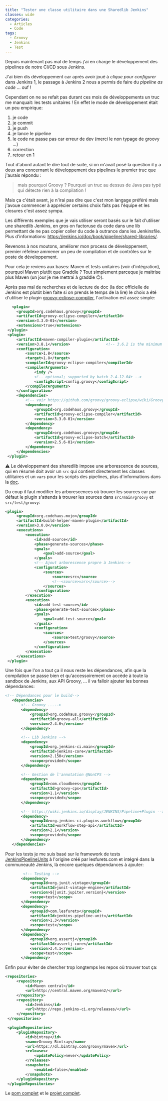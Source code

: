 ```yaml
---
title: "Tester une classe utilitaire dans une Sharedlib Jenkins"
classes: wide
categories:
  - Articles
  - Code
tags:
  - Groovy
  - Jenkins
  - Test
---
```

Depuis maintenant pas mal de temps j'ai en charge le développement des pipelines de notre CI/CD sous Jenkins.

J'ai bien dis développement car après avoir joué à *clique pour configurer* dans Jenkins 1, le passage à Jenkins 2 nous a permis de faire du *pipeline as code* ... ouf !

Cependant on ne se refait pas durant ces mois de développements un truc me manquait: les tests unitaires ! En effet le mode de développement était un peu empirique:
 1. je code 
 1. je commit
 1. je push
 1. je lance le pipeline 
 1. le code ne passe pas car erreur de dev (merci le non typage de groovy ...)
 1. correction
 1. retour en 1

 Tout d'abord autant le dire tout de suite, si on m'avait posé la question il y a deux ans concernant le développement des pipelines le premier truc que j'aurais répondu : 
 > mais pourquoi Groovy ? Pourquoi un truc au dessus de Java pas typé qui détecte rien à la compilation !

 Mais ça c'était avant, je n'irai pas dire que c'est mon langage préféré mais j'avoue commencer à apprécier certains choix faits pas l'équipe et les closures c'est assez sympa.

 Les différents exemples que je vais utiliser seront basés sur le fait d'utiliser une sharedlib Jenkins, en gros on factoruse du code dans une lib permettant de ne pas copier coller du code à outrance dans les Jenkinsfile. Plus d'informations: https://jenkins.io/doc/book/pipeline/shared-libraries/.

 Revenons à nos moutons, améliorer mon process de développement, premier réfelexe ammener un peu de compilation et de contrôles sur le poste de développement.

 Pour cela je reviens aux bases: Maven et tests unitaires (voir d'intégration), pourquoi Maven plutôt que Graddle ? Tout simplement parceque je maitrise plus Maven (un jour je me mettrai à graddle :wink:).

 Après pas mal de recherches et de lecture de doc (la doc officielle de Jenkins est plutôt bien faite si on prends le temps de la lire) le choix a été d'utiliser le plugin [groovy-eclipse-compiler](https://github.com/groovy/groovy-eclipse/wiki), l'activation est assez simple:
 ```xml
    <plugin>
      <groupId>org.codehaus.groovy</groupId>
      <artifactId>groovy-eclipse-compiler</artifactId>
      <version>3.3.0-01</version>
      <extensions>true</extensions>
  </plugin>
  <plugin>
      <artifactId>maven-compiler-plugin</artifactId>
      <version>3.8.1</version>                <!-- 3.6.2 is the minimum -->
      <configuration>
          <source>1.8</source>
          <target>1.8</target>
          <compilerId>groovy-eclipse-compiler</compilerId>
          <compilerArguments>
              <indy />
              <!-- optional; supported by batch 2.4.12-04+ -->
              <configScript>config.groovy</configScript> 
          </compilerArguments>
      </configuration>
      <dependencies>
          <!-- voir https://github.com/groovy/groovy-eclipse/wiki/Groovy-Eclipse-Maven-plugin -->
          <dependency>
              <groupId>org.codehaus.groovy</groupId>
              <artifactId>groovy-eclipse-compiler</artifactId>
              <version>3.3.0-01</version>
          </dependency>
          <dependency>
              <groupId>org.codehaus.groovy</groupId>
              <artifactId>groovy-eclipse-batch</artifactId>
              <version>2.5.6-01</version>
          </dependency>
      </dependencies>
  </plugin>
 ```
 :warning: Le développement des sharedlib impose une arborescence de sources, qui en résumé doit avoir un `src` qui contient directement les classes utilitaires et un `vars` pour les scripts des pipelines, plus d'informations dans la [doc](https://jenkins.io/doc/book/pipeline/shared-libraries/#directory-structure).

 Du coup il faut modifier les arborescences où trouver les sources car par défaut le plugin s'attends à trouver les sources dans `src/main/groovy` et `src/test/groovy`:
 ```xml
 <plugin>
      <groupId>org.codehaus.mojo</groupId>
      <artifactId>build-helper-maven-plugin</artifactId>
      <version>3.0.0</version>
      <executions>
          <execution>
              <id>add-source</id>
              <phase>generate-sources</phase>
              <goals>
                  <goal>add-source</goal>
              </goals>
              <!-- Ajout arborescence propre à Jenkins-->
              <configuration>
                  <sources>
                      <source>src</source>
                      <!--<source>vars</source>-->
                  </sources>
              </configuration>
          </execution>
          <execution>
              <id>add-test-source</id>
              <phase>generate-test-sources</phase>
              <goals>
                  <goal>add-test-source</goal>
              </goals>
              <configuration>
                  <sources>
                      <source>test/groovy</source>
                  </sources>
              </configuration>
          </execution>
      </executions>
  </plugin>
 ```

 Une fois que l'on a tout ça il nous reste les dépendances, afin que la compilation se passe bien et qu'accessoirement on accède à toute la sandbox de Jenkins, aux API Groovy, ... il va falloir ajouter les bonnes dépendances:
 ```xml
 <!-- Dépendances pour le build-->
    <dependencies>
        <!-- Groovy ...-->
        <dependency>
            <groupId>org.codehaus.groovy</groupId>
            <artifactId>groovy-all</artifactId>
            <version>2.4.6</version>
        </dependency>

        <!-- Lib Jenkins -->
        <dependency>
            <groupId>org.jenkins-ci.main</groupId>
            <artifactId>jenkins-core</artifactId>
            <version>2.150</version>
            <scope>provided</scope>
        </dependency>

        <!-- Gestion de l'annotation @NonCPS -->
        <dependency>
            <groupId>com.cloudbees</groupId>
            <artifactId>groovy-cps</artifactId>
            <version>1.1</version>
            <scope>provided</scope>
        </dependency>

        <!-- https://wiki.jenkins.io/display/JENKINS/Pipeline+Plugin -->
        <dependency>
            <groupId>org.jenkins-ci.plugins.workflow</groupId>
            <artifactId>workflow-step-api</artifactId>
            <version>2.1</version>
            <scope>provided</scope>
        </dependency>
    </dependencies>
 ```

 Pour les tests je me suis basé sur le framework de tests [JenkinsPipelineUnits](https://github.com/jenkinsci/JenkinsPipelineUnit) à l'origine créé par lesfurets.com et intégré dans la communeauté Jenkins, là encore quelques dépendances à ajouter:
 ```xml
         <!-- Testing -->
        <dependency>
            <groupId>org.junit.vintage</groupId>
            <artifactId>junit-vintage-engine</artifactId>
            <version>${junit.jupiter.version}</version>
            <scope>test</scope>
        </dependency>
        <dependency>
            <groupId>com.lesfurets</groupId>
            <artifactId>jenkins-pipeline-unit</artifactId>
            <version>1.3</version>
            <scope>test</scope>
        </dependency>
        <dependency>
            <groupId>org.assertj</groupId>
            <artifactId>assertj-core</artifactId>
            <version>3.4.1</version>
            <scope>test</scope>
        </dependency>

 ```

 Enfin pour éviter de chercher trop longtemps les repos où trouver tout ça:
 ```xml
 <repositories>
      <repository>
          <id>Maven central</id>
          <url>http://central.maven.org/maven2/</url>
      </repository>
      <repository>
          <id>Jenkins</id>
          <url>http://repo.jenkins-ci.org/releases/</url>
      </repository>
  </repositories>

  <pluginRepositories>
      <pluginRepository>
          <id>bintray</id>
          <name>Groovy Bintray</name>
          <url>https://dl.bintray.com/groovy/maven</url>
          <releases>
              <updatePolicy>never</updatePolicy>
          </releases>
          <snapshots>
              <enabled>false</enabled>
          </snapshots>
      </pluginRepository>
  </pluginRepositories>
 ```

 Le [pom complet](https://github.com/philippart-s/groovy-examples/blob/master/pom.xml) et le [projet complet](https://github.com/philippart-s/groovy-examples/).